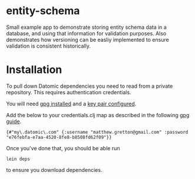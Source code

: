 # entity-schema

Small example app to demonstrate storing entity schema data in a database, and using that information for validation purposes. Also demonstrates how versioning can be easliy implemented to ensure validation is consistent historically.

# Installation

To pull down Datomic dependencies you need to read from a private repository. This requires authentication credentials. 

You will need [gpg installed](https://github.com/technomancy/leiningen/blob/stable/doc/GPG.md#installing-gpg) and a [key pair configured](https://github.com/technomancy/leiningen/blob/stable/doc/GPG.md#creating-a-keypair). 

Add the below to your credentials.clj map as described in the following [gpg guide](https://github.com/technomancy/leiningen/blob/master/doc/DEPLOY.md#gpg).


`{#"my\.datomic\.com" {:username "matthew.gretton@gmail.com" :password "e76febfa-e7aa-4520-8fe8-b8508fd62f09"}}`


Once you've done that, you should be able run

`lein deps`

to ensure you download dependencies.

